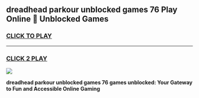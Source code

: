 
## dreadhead parkour unblocked games 76 Play Online 👋 Unblocked Games
<h3>
<a href="https://premium.freeplayer.one?title=dreadhead_parkour_unblocked_games_76&ref=19F">CLICK TO PLAY</a></h3>
<hr>

<h3>
<a href="https://premium.freeplayer.one?title=dreadhead_parkour_unblocked_games_76&ref=19F">CLICK 2 PLAY</a>
  
</h3>

<a href="https://premium.freeplayer.one?title=dreadhead_parkour_unblocked_games_76&ref=19F"><img src="https://clearcache.store/games.png"></a>


**dreadhead parkour unblocked games 76 games unblocked: Your Gateway to Fun and Accessible Online Gaming**
